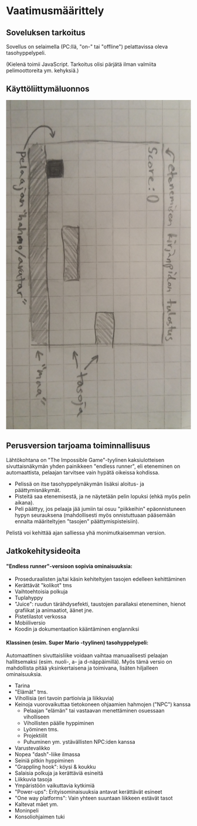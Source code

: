 # Vaatimusmäärittely

## Soveluksen tarkoitus
Sovellus on selaimella (PC:llä, "on-" tai "offline") pelattavissa oleva tasohyppelypeli.

(Kielenä toimii JavaScript. Tarkoitus olisi pärjätä ilman valmiita pelimoottoreita ym. kehyksiä.)

## Käyttöliittymäluonnos
![kayttoliittymaluonnos](https://github.com/magael/otm-harjoitustyo/blob/master/dokumentaatio/otm_kayttoliittymaluonnos.jpg)

## Perusversion tarjoama toiminnallisuus
Lähtökohtana on "The Impossible Game"-tyylinen kaksiulotteisen sivuttaisnäkymän yhden painikkeen "endless runner", eli eteneminen on automaattista, pelaajan tarvitsee vain hypätä oikeissa kohdissa.

* Pelissä on itse tasohyppelynäkymän lisäksi aloitus- ja päättymisnäkymät.
* Pisteitä saa etenemisestä, ja ne näytetään pelin lopuksi (ehkä myös pelin aikana).
* Peli päättyy, jos pelaaja jää jumiin tai osuu "piikkeihin" epäonnistuneen hypyn seurauksena (mahdollisesti myös onnistuttuaan pääsemään ennalta määriteltyjen "tasojen" päättymispisteisiin).

Pelistä voi kehittää ajan salliessa yhä monimutkaisemman version.

## Jatkokehitysideoita

#### "Endless runner"-versioon sopivia ominaisuuksia:
* Proseduraalisten ja/tai käsin kehiteltyjen tasojen edelleen kehittäminen
* Kerättävät "kolikot" tms
* Vaihtoehtoisia polkuja
* Tuplahyppy
* "Juice": ruudun tärähdysefekti, taustojen parallaksi eteneminen, hienot grafiikat ja animaatiot, äänet jne.
* Pistetilastot verkossa
* Mobiiliversio
* Koodin ja dokumentaation kääntäminen englanniksi

#### Klassinen (esim. Super Mario -tyylinen) tasohyppelypeli:
Automaattinen sivuttaisliike voidaan vaihtaa manuaalisesti pelaajan hallitsemaksi (esim. nuoli-, a- ja d-näppäimillä). Myös tämä versio on mahdollista pitää yksinkertaisena ja toimivana, lisäten hiljalleen ominaisuuksia.

* Tarina
* "Elämät" tms.
* Vihollisia (eri tavoin partioivia ja liikkuvia)
* Keinoja vuorovaikuttaa tietokoneen ohjaamien hahmojen ("NPC") kanssa
  * Pelaajan "elämän" tai vastaavan menettäminen osuessaan viholliseen
  * Vihollisten päälle hyppiminen
  * Lyöminen tms.
  * Projektiilit
  * Puhuminen ym. ystävällisten NPC:iden kanssa
* Varustevalikko
* Nopea "dash"-liike ilmassa
* Seiniä pitkin hyppiminen
* "Grappling hook": köysi & koukku
* Salaisia polkuja ja kerättäviä esineitä
* Liikkuvia tasoja
* Ympäristöön vaikuttavia kytkimiä
* "Power-ups": Erityisominaisuuksia antavat kerättävät esineet
* "One way platforms": Vain yhteen suuntaan liikkeen estävät tasot
* Kaltevat mäet ym.
* Moninpeli
* Konsoliohjaimen tuki

